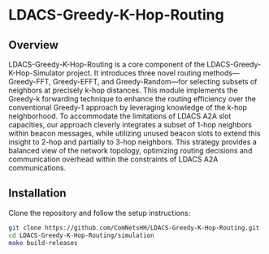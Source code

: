 # LDACS-Greedy-K-Hop-Routing

## Overview
LDACS-Greedy-K-Hop-Routing is a core component of the LDACS-Greedy-K-Hop-Simulator project. It introduces three novel routing methods—Greedy-FFT, Greedy-EFFT, and Greedy-Random—for selecting subsets of neighbors at precisely k-hop distances. This module implements the Greedy-k forwarding technique to enhance the routing efficiency over the conventional Greedy-1 approach by leveraging knowledge of the k-hop neighborhood. To accommodate the limitations of LDACS A2A slot capacities, our approach cleverly integrates a subset of 1-hop neighbors within beacon messages, while utilizing unused beacon slots to extend this insight to 2-hop and partially to 3-hop neighbors. This strategy provides a balanced view of the network topology, optimizing routing decisions and communication overhead within the constraints of LDACS A2A communications.

## Installation
Clone the repository and follow the setup instructions:
```bash
git clone https://github.com/ComNetsHH/LDACS-Greedy-K-Hop-Routing.git
cd LDACS-Greedy-K-Hop-Routing/simulation
make build-releases
```